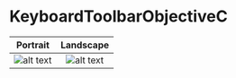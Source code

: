 # KeyboardToolbarObjectiveC
Portrait              |        Landscape
:-------------------------:|:-------------------------:
![alt text](MockUp/1.png)  |  ![alt text](MockUp/2.png)
